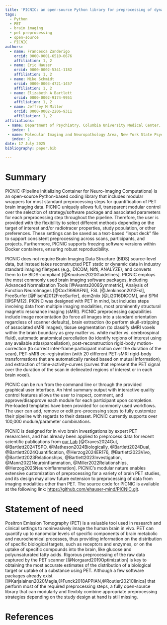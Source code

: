 ```yaml
---
title: 'PICNIC: an open-source Python library for preprocessing of dynamic Positron Emission Tomography (PET) brain imaging data'
tags:
  - Python
  - PET
  - brain imaging
  - pet preprocessing
  - open-source
  - PICNIC
authors:
  - name: Francesca Zanderigo
    orcid: 0000-0001-6510-0676
    affiliation: 1, 2
  - name: Eric Hauser
    orcid: 0000-0002-5341-1182
    affiliation: 1, 2
  - name: Mike Schmidt
    orcid: 0000-0003-4721-1457
    affiliation: 1, 2
  - name: Elizabeth A Bartlett
    orcid: 0000-0002-9174-9951
    affiliation: 1, 2
  - name: Jeffrey M Miller
    orcid: 0000-0002-2206-9311
    affiliation: 1, 2
affiliations:
 - name: Department of Psychiatry, Columbia University Medical Center, New York, NY, United States
   index: 1
 - name: Molecular Imaging and Neuropathology Area, New York State Psychiatric Institute, New York, NY, United States
   index: 2
date: 17 July 2025
bibliography: paper.bib

---
```


# Summary

PICNIC (Pipeline Initializing Container for Neuro-Imaging Computations) is an
open-source Python-based coding library that includes modular wrappers for most
standard preprocessing steps for quantification of PET brain imaging data.
PICNIC uniquely allows full, transparent modular control over the selection of
strategy/software package and associated parameters for each preprocessing step
throughout the pipeline. Therefore, the user is provided with the flexibility to
select different methods depending on the target of interest and/or radiotracer
properties, study population, or other preferences. These settings can be saved
as a text-based “input deck” file to support consistent preprocessing across
scans, participants, and projects. Furthermore, PICNIC supports freezing
software versions within Docker containers, ensuring robust reproducibility.

PICNIC does not require Brain Imaging Data Structure (BIDS) source-level data,
but instead takes reconstructed PET static or dynamic data in industry standard
imaging filetypes (e.g., DICOM, Nifti, ANALYZE), and converts them to be
BIDS-compliant [@Knudsen2020Guidelines]. PICNIC employs the most commonly used
brain imaging software packages, including Advanced Normalization Tools [@Avants2008Symmetric],
Analysis of Function NeuroImages [@Cox1996AFNI], FSL [@Jenkinson2012Fsl],
FreeSurfer [@Fischl2012FreeSurfer], dcm2niix [@Li2016DICOM], and SPM [@SPM12].
PICNIC was designed with PET in mind, but includes steps involving data from 
multiple imaging modalities, most prominently structural magnetic resonance imaging (sMRI).
PICNIC preprocessing capabilities include image reorientation (to force all images into
a standard orientation regardless of scanner defaults), brain extraction (to
perform skull-stripping of associated sMRI images), tissue segmentation (to
classify sMRI voxels within the brain boundary as grey matter vs. white matter
vs. cerebrospinal fluid), automatic anatomical parcellation (to identify regions
of interest using any available atlas/parcellation), post-reconstruction
rigid-body motion-correction (to correct inter-frame participant motion over the
duration of the scan), PET-sMRI co-registration (with 20 different PET-sMRI
rigid-body transformations that are automatically ranked based on mutual
information), and extraction of time-activity-curves (curves that represent the
PET signal over the duration of the scan in delineated regions of interest or in
each brain voxel). 

PICNIC can be run from the command line or through the provided graphical user
interface. An html summary output with interactive quality control features
allows the user to inspect, comment, and approve/disapprove each module for each
participant upon completion. Pre-loaded templates have been provided for
commonly used workflows. The user can add, remove or edit pre-processing steps
to fully customize their pipeline with regards to their dataset. PICNIC
currently supports over 100,000 module/parameter combinations.

PICNIC is designed for in vivo brain investigations by expert PET researchers,
and has already been applied to preprocess data for recent scientific
publications from [our Lab](https://www.columbiapsychiatry.org/research-labs/brain-imaging-lab)
[@Graves2024Gut, @Bartlett2024TSPO, 
@Matheson2024Biologically, @Bartlett2024Dual, @Bartlett2024Quantification,
@Herzog2024ER176, @Bartlett2023Vivo, @Bartlett2023Relationships,
@Bartlett2023Investigation, @Mann2022Neuroinflammation, @Miller2022Relationships,
@Herzog2025Neuroinflammation]. PICNIC’s
modular nature enables extensive customization of preprocessing for a variety of
brain PET studies, and its design may allow future extension to preprocessing of
data from imaging modalities other than PET. The source code for PICNIC is
available at the following link: https://github.com/ehauser-mind/PICNIC.git.

# Statement of need

Positron Emission Tomography (PET) is a valuable tool used in research and
clinical settings to noninvasively image the human brain in vivo. PET can
quantify up to nanomolar levels of specific components of brain metabolic and
neurochemical processes, thus providing information on the distribution of
specific biological targets, such as receptors and enzymes, or on the uptake of
specific compounds into the brain, like glucose and polyunsaturated fatty acids.
Rigorous preprocessing of the raw data captured by the PET scanner [@Norgaard2019Optimization]
is key to obtaining the most accurate estimates of the distribution of a biological 
target or uptake of a substance using PET. Although a few software packages already
exist [@Karjalainen2020Magia,@Funck2018APPIAN,@Routier2021Clinica]
that perform most of the required preprocessing steps, a fully
open-source library that can modularly and flexibly combine appropriate
preprocessing strategies depending on the study design at hand is still missing.

# References
